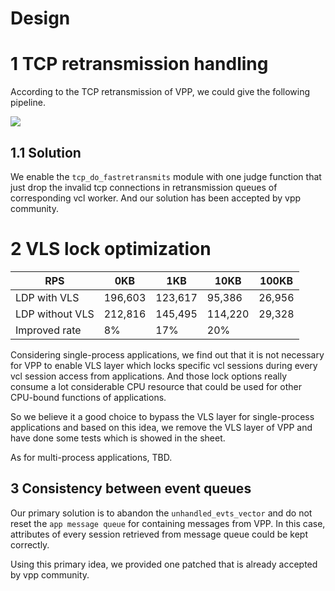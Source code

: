 # Design

# 1 TCP retransmission handling

According to the TCP retransmission of VPP, we could give the following pipeline.

![](file://C:/Users/guoaosun/Downloads/SunGuoao/MyLearning/%E8%AE%BA%E6%96%87/Figures/tcp_do_fastretransmits.png?lastModify=1564450034)

## 1.1 Solution

We enable the `tcp_do_fastretransmits` module with one judge function that just drop the invalid tcp connections in retransmission queues of corresponding vcl worker. And our solution has been accepted by vpp community.

# 2 VLS lock optimization

| RPS | 0KB | 1KB | 10KB |100KB  |
|--|--|--|--|--|
| LDP with VLS | 196,603 | 123,617 | 95,386 | 26,956 |
| LDP without VLS | 212,816 | 145,495 | 114,220 | 29,328 |
| Improved rate | 8% | 17% | 20% |  |


Considering single-process applications, we find out that it is not necessary for VPP to enable VLS layer which locks specific vcl sessions during every vcl session access from applications. And those lock options really consume a lot considerable CPU resource that could be used for other CPU-bound functions of applications.

So we believe it a good choice to bypass the VLS layer for single-process applications and based on this idea, we remove the VLS layer of VPP and have done some tests which is showed in the sheet.

As for multi-process applications, TBD.

## 3 Consistency between event queues

Our primary solution is to abandon the `unhandled_evts_vector` and do not reset the `app message queue` for containing messages from VPP. In this case, attributes of every session retrieved from message queue could be kept correctly.

Using this primary idea, we provided one patched that is already accepted by vpp community.
<!--stackedit_data:
eyJoaXN0b3J5IjpbLTQ3ODU2NTY2NSwtMjA4ODc0NjYxMl19
-->